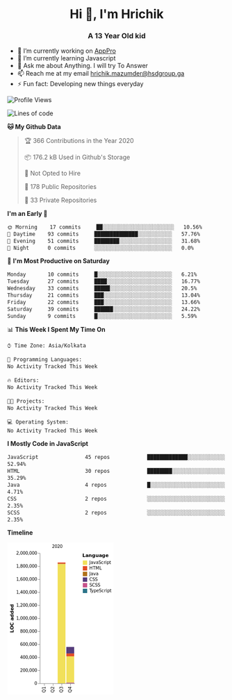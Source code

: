<h1 align="center">Hi 👋, I'm Hrichik</h1>
<h3 align="center">A 13 Year Old kid</h3>


- 🔭 I’m currently working on [AppPro](https://apppro.in)
- 🌱 I’m currently learning Javascript
- 💬 Ask me about Anything. I will try To Answer
- 📫 Reach me at my email hrichik.mazumder@hsdgroup.ga
- ⚡ Fun fact: Developing new things everyday

<!--START_SECTION:waka-->
![Profile Views](http://img.shields.io/badge/Profile%20Views-1-blue)

![Lines of code](https://img.shields.io/badge/From%20Hello%20World%20I%27ve%20Written-2.4%20million%20lines%20of%20code-blue)

**🐱 My Github Data** 

> 🏆 366 Contributions in the Year 2020
 > 
> 📦 176.2 kB Used in Github's Storage 
 > 
> 🚫 Not Opted to Hire
 > 
> 📜 178 Public Repositories 
 > 
> 🔑 33 Private Repositories  
 > 
**I'm an Early 🐤** 

```text
🌞 Morning    17 commits     ██░░░░░░░░░░░░░░░░░░░░░░░   10.56% 
🌆 Daytime    93 commits     ██████████████░░░░░░░░░░░   57.76% 
🌃 Evening    51 commits     ████████░░░░░░░░░░░░░░░░░   31.68% 
🌙 Night      0 commits      ░░░░░░░░░░░░░░░░░░░░░░░░░   0.0%

```
📅 **I'm Most Productive on Saturday** 

```text
Monday       10 commits     █░░░░░░░░░░░░░░░░░░░░░░░░   6.21% 
Tuesday      27 commits     ████░░░░░░░░░░░░░░░░░░░░░   16.77% 
Wednesday    33 commits     █████░░░░░░░░░░░░░░░░░░░░   20.5% 
Thursday     21 commits     ███░░░░░░░░░░░░░░░░░░░░░░   13.04% 
Friday       22 commits     ███░░░░░░░░░░░░░░░░░░░░░░   13.66% 
Saturday     39 commits     ██████░░░░░░░░░░░░░░░░░░░   24.22% 
Sunday       9 commits      █░░░░░░░░░░░░░░░░░░░░░░░░   5.59%

```


📊 **This Week I Spent My Time On** 

```text
⌚︎ Time Zone: Asia/Kolkata

💬 Programming Languages: 
No Activity Tracked This Week

🔥 Editors: 
No Activity Tracked This Week

🐱‍💻 Projects: 
No Activity Tracked This Week

💻 Operating System: 
No Activity Tracked This Week

```

**I Mostly Code in JavaScript** 

```text
JavaScript               45 repos            █████████████░░░░░░░░░░░░   52.94% 
HTML                     30 repos            ████████░░░░░░░░░░░░░░░░░   35.29% 
Java                     4 repos             █░░░░░░░░░░░░░░░░░░░░░░░░   4.71% 
CSS                      2 repos             ░░░░░░░░░░░░░░░░░░░░░░░░░   2.35% 
SCSS                     2 repos             ░░░░░░░░░░░░░░░░░░░░░░░░░   2.35%

```


**Timeline**

![Chart not found](https://raw.githubusercontent.com/hrichiksite/hrichiksite/master/charts/bar_graph.png) 


<!--END_SECTION:waka-->
